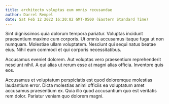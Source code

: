 ```yaml
---
title: architecto voluptas eum omnis recusandae
author: Darrel Rempel
date: Sat Feb 12 2022 16:20:02 GMT-0500 (Eastern Standard Time)
---
```

Sint dignissimos quia dolorum tempora pariatur. Voluptas incidunt praesentium maxime cum corporis. Ut omnis accusamus itaque fuga ut non numquam. Molestiae ullam voluptatem. Nesciunt qui sequi natus beatae eius. Nihil eum commodi et qui corporis necessitatibus.

 Accusamus eveniet dolorem. Aut voluptas vero praesentium reprehenderit nesciunt nihil. A qui alias ut rerum esse at magni alias officia. Inventore quis eos.

 Accusamus et voluptatum perspiciatis est quod doloremque molestias laudantium error. Dicta molestias animi officiis ea voluptatum amet accusamus praesentium ex. Quia illo quod accusantium quo est veritatis rem dolor. Pariatur veniam quo dolorem magni.